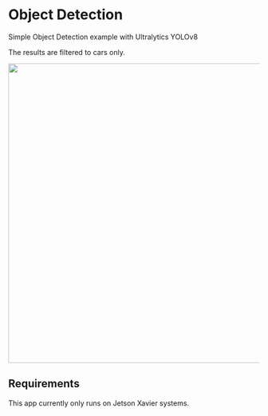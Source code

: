 # Object Detection

Simple Object Detection example with Ultralytics YOLOv8

The results are filtered to cars only.

<img src="https://storage.googleapis.com/reswarm-images/PastedGraphic-1.png" width="600px">

## Requirements

This app currently only runs on Jetson Xavier systems.

